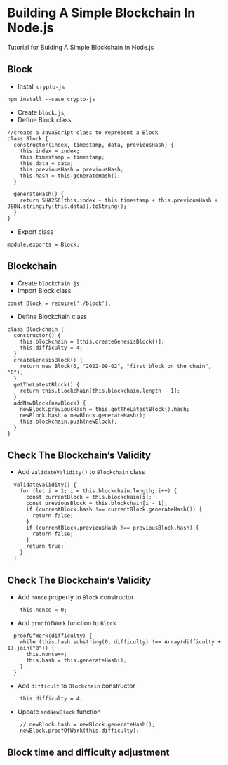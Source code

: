 # Building A Simple Blockchain In Node.js
Tutorial for Buiding A Simple Blockchain In Node.js

## Block

- Install `crypto-js`
```
npm install --save crypto-js
```

- Create `block.js`, 
- Define Block class
```
//create a JavaScript class to represent a Block
class Block {
  constructor(index, timestamp, data, previousHash) {
    this.index = index;
    this.timestamp = timestamp;
    this.data = data;
    this.previousHash = previousHash;
    this.hash = this.generateHash();
  }

  generateHash() {
    return SHA256(this.index + this.timestamp + this.previousHash + JSON.stringify(this.data)).toString();
  }
}
```

- Export class
```
module.exports = Block;
```

## Blockchain

- Create `blockchain.js`
- Import Block class
```
const Block = require('./block');
```

- Define Blockchain class
```
class Blockchain {
  constructor() {
    this.blockchain = [this.createGenesisBlock()];
    this.difficulty = 4;
  }
  createGenesisBlock() {
    return new Block(0, "2022-09-02", "first block on the chain", "0");
  }
  getTheLatestBlock() {
    return this.blockchain[this.blockchain.length - 1];
  }
  addNewBlock(newBlock) {
    newBlock.previousHash = this.getTheLatestBlock().hash;
    newBlock.hash = newBlock.generateHash();
    this.blockchain.push(newBlock);
  }
}
```

## Check The Blockchain’s Validity

- Add `validateValidity()` to `Blockchain` class
```
  validateValidity() {
    for (let i = 1; i < this.blockchain.length; i++) {
      const currentBlock = this.blockchain[i];
      const previousBlock = this.blockchain[i - 1];
      if (currentBlock.hash !== currentBlock.generateHash()) {
        return false;
      }
      if (currentBlock.previousHash !== previousBlock.hash) {
        return false;
      }
      return true;
    }
  }
```

## Check The Blockchain’s Validity
- Add `nonce` property to `Block` constructor
```
    this.nonce = 0;
```

- Add `proofOfWork` function to `Block` 
```
  proofOfWork(difficulty) {
    while (this.hash.substring(0, difficulty) !== Array(difficulty + 1).join("0")) {
      this.nonce++;
      this.hash = this.generateHash();
    }
  }
```

- Add `difficult` to `Blockchain` constructor
```
    this.difficulty = 4;
```

- Update `addNewBlock` function
```
    // newBlock.hash = newBlock.generateHash();
    newBlock.proofOfWork(this.difficulty);
```

## Block time and difficulty adjustment